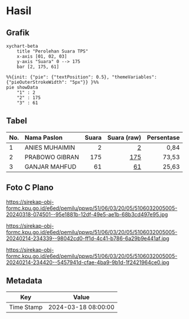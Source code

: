 # Hasil

## Grafik

```mermaid
xychart-beta
    title "Perolehan Suara TPS"
    x-axis [01, 02, 03]
    y-axis "Suara" 0 --> 175
    bar [2, 175, 61]
```

```mermaid
%%{init: {"pie": {"textPosition": 0.5}, "themeVariables": {"pieOuterStrokeWidth": "5px"}} }%%
pie showData
    "1" : 2
    "2" : 175
    "3" : 61
```

## Tabel

| No. | Nama Paslon    | Suara | Suara (raw) | Persentase |
|:--- |:-------------- | -----:| -----------:| ----------:|
| 1   | ANIES MUHAIMIN | 2     | [2][p-1]    | 0,84       |
| 2   | PRABOWO GIBRAN | 175   | [175][p-2]  | 73,53      |
| 3   | GANJAR MAHFUD  | 61    | [61][p-3]   | 25,63      |


[p-1]: https://github.com/gigit-pemilu/pemilu-2024-51-bali/blob/main/pilpres/hitung-suara/sub/51-bali/sub/06-bangli/sub/03-tembuku/sub/2005-bangbang/sub/005-tps/sub/paslon-1.txt
[p-2]: https://github.com/gigit-pemilu/pemilu-2024-51-bali/blob/main/pilpres/hitung-suara/sub/51-bali/sub/06-bangli/sub/03-tembuku/sub/2005-bangbang/sub/005-tps/sub/paslon-2.txt
[p-3]: https://github.com/gigit-pemilu/pemilu-2024-51-bali/blob/main/pilpres/hitung-suara/sub/51-bali/sub/06-bangli/sub/03-tembuku/sub/2005-bangbang/sub/005-tps/sub/paslon-3.txt

## Foto C Plano

https://sirekap-obj-formc.kpu.go.id/e6ed/pemilu/ppwp/51/06/03/20/05/5106032005005-20240318-074501--95e1881b-12df-49e5-ae1b-68b3cd497e95.jpg

https://sirekap-obj-formc.kpu.go.id/e6ed/pemilu/ppwp/51/06/03/20/05/5106032005005-20240214-234339--98042cd0-ff1d-4c41-b786-6a29b9e441af.jpg

https://sirekap-obj-formc.kpu.go.id/e6ed/pemilu/ppwp/51/06/03/20/05/5106032005005-20240214-234420--5457941d-cfae-4ba9-9b1d-1f2421964ce0.jpg


## Metadata

| Key        | Value               |
| ---------- | ------------------- |
| Time Stamp | 2024-03-18 08:00:00 |



